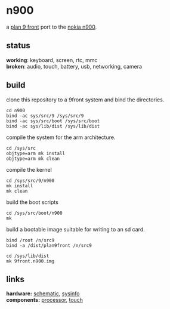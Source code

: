 # n900

a [plan 9 front][1] port to the [nokia n900][2].

[1]: http://9front.org
[2]: https://en.wikipedia.org/wiki/Nokia_N900

## status

**working**: keyboard, screen, rtc, mmc  
**broken**: audio, touch, battery, usb, networking, camera

## build

clone this repository to a 9front system and bind the directories.

    cd n900
    bind -ac sys/src/9 /sys/src/9
    bind -ac sys/src/boot /sys/src/boot
    bind -ac sys/lib/dist /sys/lib/dist

compile the system for the arm architecture.

    cd /sys/src
    objtype=arm mk install
    objtype=arm mk clean

compile the kernel

    cd /sys/src/9/n900
    mk install
    mk clean

build the boot scripts

    cd /sys/src/boot/n900
    mk

build a bootable image suitable for writing to an sd card.

    bind /root /n/src9
    bind -a /dist/plan9front /n/src9

    cd /sys/lib/dist
    mk 9front.n900.img

## links

**hardware:** [schematic][3], [sysinfo][4]  
**components:** [processor][5],  [touch][6]

[3]: http://plan9.stanleylieber.com/hardware/nokia/n900/n900.schematics.pdf
[4]: http://plan9.stanleylieber.com/hardware/nokia/n900/sysinfo
[5]: https://archive.org/download/omap-3430-trm/Omap3430-trm.pdf
[6]: https://www.ti.com/lit/ds/symlink/tsc2005.pdf
